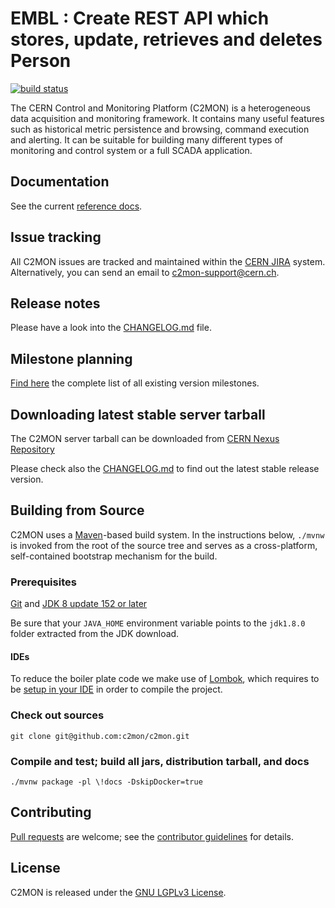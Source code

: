 # EMBL : Create REST API which stores, update, retrieves and deletes Person 
[![build status](https://gitlab.cern.ch/c2mon/c2mon/badges/master/build.svg)](https://gitlab.cern.ch/c2mon/c2mon/commits/master)

The CERN Control and Monitoring Platform (C2MON) is a heterogeneous data acquisition and monitoring framework. It contains many useful features
such as historical metric persistence and browsing, command execution and alerting. It can be suitable for building many different types
of monitoring and control system or a full SCADA application.

## Documentation
See the current [reference docs][].

## Issue tracking
All C2MON issues are tracked and maintained within the [CERN JIRA][] system. Alternatively, you can send an email to c2mon-support@cern.ch.

## Release notes
Please have a look into the [CHANGELOG.md][] file.

## Milestone planning
[Find here][] the complete list of all existing version milestones.

## Downloading latest stable server tarball 

The C2MON server tarball can be downloaded from [CERN Nexus Repository](https://nexus.web.cern.ch/nexus/#nexus-search;gav~cern.c2mon.server~c2mon-server)

Please check also the [CHANGELOG.md] to find out the latest stable release version.

## Building from Source
C2MON uses a [Maven][]-based build system. In the instructions
below, `./mvnw` is invoked from the root of the source tree and serves as
a cross-platform, self-contained bootstrap mechanism for the build.

### Prerequisites

[Git][] and [JDK 8 update 152 or later][JDK8 build]

Be sure that your `JAVA_HOME` environment variable points to the `jdk1.8.0` folder
extracted from the JDK download.

#### IDEs

To reduce the boiler plate code we make use of [Lombok](https://projectlombok.org/), which requires to be [setup in your IDE](https://projectlombok.org/setup/overview) in order to compile the project.

### Check out sources
`git clone git@github.com:c2mon/c2mon.git`

### Compile and test; build all jars, distribution tarball, and docs
`./mvnw package -pl \!docs -DskipDocker=true`

## Contributing
[Pull requests][] are welcome; see the [contributor guidelines][] for details.

## License
C2MON is released under the [GNU LGPLv3 License][].

[Javadoc]: https://c2mon.web.cern.ch/c2mon/javadoc/
[reference docs]: http://c2mon.web.cern.ch/c2mon/docs/
[CERN JIRA]: https://its.cern.ch/jira/projects/CM
[GitHub issues]: https://github.com/c2mon/c2mon/issues
[CHANGELOG.md]: /CHANGELOG.md
[Find here]: https://gitlab.cern.ch/c2mon/c2mon/milestones?state=all
[Maven]: http://maven.apache.org
[Git]: http://help.github.com/set-up-git-redirect
[JDK8 build]: http://www.oracle.com/technetwork/java/javase/downloads
[Pull requests]: http://help.github.com/send-pull-requests
[contributor guidelines]: /CONTRIBUTING.md
[GNU LGPLv3 License]: /LICENSE